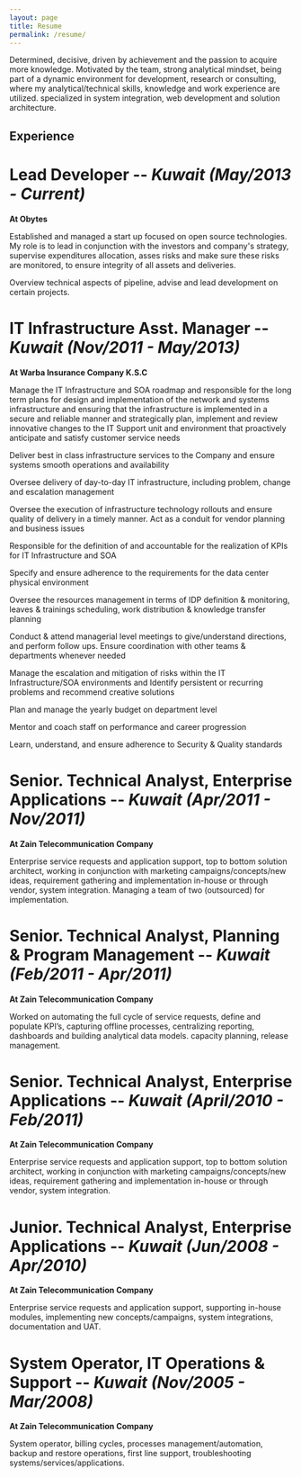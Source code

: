 ```yaml
---
layout: page
title: Resume
permalink: /resume/
---
```



Determined, decisive, driven by achievement and the passion to acquire more knowledge. Motivated by the team, strong analytical mindset,
being part of a dynamic environment for development, research or consulting, where my analytical/technical skills, knowledge and work experience are utilized.
specialized in system integration, web development and solution architecture.

Experience
--

# Lead Developer -- *Kuwait (May/2013 - Current)*

**At Obytes**

Established and managed a start up focused on open source technologies. My role is to lead in conjunction with
the investors and company's strategy, supervise expenditures allocation, asses risks and make sure these risks
are monitored, to ensure integrity of all assets and deliveries.

Overview technical aspects of pipeline, advise and lead development on certain projects.


# IT Infrastructure Asst. Manager -- *Kuwait (Nov/2011 - May/2013)*

**At Warba Insurance Company K.S.C**

Manage the IT Infrastructure and SOA roadmap and responsible for the long term plans for design and
implementation of the network and systems infrastructure and ensuring that the infrastructure is implemented
in a secure and reliable manner and strategically plan, implement and review innovative changes to the IT Support
unit and environment that proactively anticipate and satisfy customer service needs

Deliver best in class infrastructure services to the Company and ensure systems smooth operations and availability

Oversee delivery of day-to-day IT infrastructure, including problem, change and escalation management

Oversee the execution of infrastructure technology rollouts and ensure quality of delivery in a timely manner.
Act as a conduit for vendor planning and business issues

Responsible for the definition of and accountable for the realization of KPIs for IT Infrastructure and SOA

Specify and ensure adherence to the requirements for the data center physical environment

Oversee the resources management in terms of IDP definition & monitoring, leaves & trainings scheduling, work
distribution & knowledge transfer planning

Conduct & attend managerial level meetings to give/understand directions, and perform follow ups. Ensure
coordination with other teams & departments whenever needed

Manage the escalation and mitigation of risks within the IT Infrastructure/SOA environments and Identify
persistent or recurring problems and recommend creative solutions

Plan and manage the yearly budget on department level

Mentor and coach staff on performance and career progression

Learn, understand, and ensure adherence to Security & Quality standards

# Senior. Technical Analyst, Enterprise Applications -- *Kuwait (Apr/2011 - Nov/2011)*

**At Zain Telecommunication Company**

Enterprise service requests and application support, top to bottom solution architect,
working in conjunction with marketing campaigns/concepts/new ideas, requirement gathering and
implementation in-house or through vendor, system integration. Managing a team of two (outsourced) for implementation.

# Senior.  Technical Analyst, Planning & Program Management -- *Kuwait (Feb/2011 - Apr/2011)*

**At Zain Telecommunication Company**

Worked on automating the full cycle of service requests, define and populate KPI’s, capturing offline
processes, centralizing reporting, dashboards and building analytical data models. capacity planning,
release management.

# Senior. Technical Analyst, Enterprise Applications -- *Kuwait (April/2010 - Feb/2011)*

**At Zain Telecommunication Company**

Enterprise service requests and application support, top to bottom solution architect, working in
conjunction with marketing campaigns/concepts/new ideas, requirement gathering and implementation in-house or
through vendor, system integration.

# Junior. Technical Analyst, Enterprise Applications -- *Kuwait (Jun/2008 - Apr/2010)*

**At Zain Telecommunication Company**

Enterprise service requests and application support, supporting in-house modules, implementing new concepts/campaigns,
system integrations, documentation and UAT.

# System Operator, IT Operations & Support -- *Kuwait (Nov/2005 - Mar/2008)*

**At Zain Telecommunication Company**

System operator, billing cycles, processes management/automation, backup and restore operations, first line support,
troubleshooting systems/services/applications.

